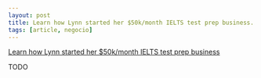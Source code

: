```yaml
---
layout: post
title: Learn how Lynn started her $50k/month IELTS test prep business.
tags: [article, negocio]
---
```


[Learn how Lynn started her $50k/month IELTS test prep business](https://productizedstartups.com/how-i-was-inspired-to-build-a-50k-month-online-coaching-agency-for-ielts-test-prep/)

<!--more-->

TODO